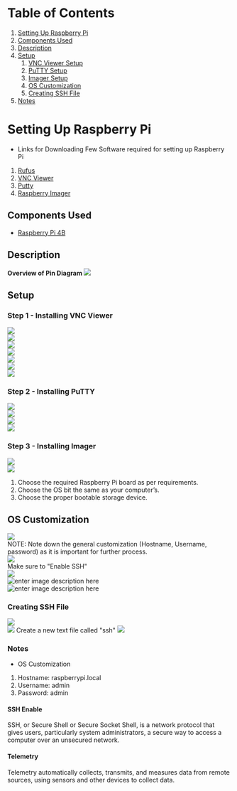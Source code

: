 # Table of Contents

1. [Setting Up Raspberry Pi](#setting-up-raspberry-pi)
2. [Components Used](#components-used)
3. [Description](#description)
4. [Setup](#setup)
   1. [VNC Viewer Setup](#step-1---installing-vnc-viewer)
   2. [PuTTY Setup](#step-2---installing-putty)
   3. [Imager Setup](#step-3---installing-imager)
   4. [OS Customization](#os-customization)
   5. [Creating SSH File](#creating-ssh-file)
5. [Notes](#notes)

</details>

# Setting Up Raspberry Pi

- Links for Downloading Few Software required for setting up Raspberry Pi

1. [Rufus](https://rufus.ie/en/#google_vignette)
2. [VNC Viewer](https://www.realvnc.com/en/connect/download/combined/)
3. [Putty](https://www.chiark.greenend.org.uk/~sgtatham/putty/latest.html)
4. [Raspberry Imager](https://www.raspberrypi.com/software/)

## **Components Used**

- [Raspberry Pi 4B](https://www.raspberrypi.com/products/raspberry-pi-4-model-b/)

## Description

**Overview of Pin Diagram**
![](https://lh7-us.googleusercontent.com/GxUcjuIc7cna_f5zu6YPBiplcnbs60MwNlGVE9ud7A4mUIsfRdJnEZIjYBhm_y7UpKY9laor7EisOVhP9gmK5v_devnKkNVzQhvOalbLjnhgC32s6mlYfSZ-N1dMYORap4CpUuTVM8f02Jji4rgv9NU)

## Setup

### Step 1 - Installing VNC Viewer

![](https://lh7-us.googleusercontent.com/IRuqDlm4tdNWvnbNuwofFzjISJVurpskLP5iYkz7TChpR_L-dNAPJk3Yck_zLcl5RCpLoD7HvqxGd7_uQ06Aei1PYBL-jj78mT6fgUydxj9zZoHQeHWVC15tgGofi8OC3bEmLVA4soLSPrZ7Ca48cpw)<br/>
![](https://lh7-us.googleusercontent.com/iYS9JCBPJkc3EXJXWUtPEOkq-HPyXV99NJ6kUbZ5WKmmXq1jYSNbYN5HiD7xQ6eSlEshMMFHoyoLHukowaUJT6fIITurYc-JeasG5-wn9qY0FIAs3FxI5HOTtP9mEdQR72i8-P6ftBa_1C_ApP-Kn_E)<br/>
![](https://lh7-us.googleusercontent.com/PUzhIFmW27DI4eHZhZyUdyhV9YsnNeg3OhtTDkabGhHDn1-hrg-WGSI1vxGolRksVriG_wH5jhYwNlnM-EcvyMtm3Qvb4BYQqxju3vhIul9277X-V7y4KMnjCcoPmUQjJ_m8OkG22HaI16xWMYcSDDk)<br/>
![](https://lh7-us.googleusercontent.com/y1cPVq7BViP0Lwbn29pzXjFnPIkl3AOa4FYwEWB81Sjy_c09fjBjMx2QWBxrYSFhiqtyFkUk2pYNpC-CP81sztZCMLye9AO8pk-eYcHNiUijtz-kln3xnMuor0g9MCBHapM6-UgpQ-y1wTyb27E5yTo)<br/>
![](https://lh7-us.googleusercontent.com/l7aoZeP_L-UkuFyT6W1CHjKKANkPpRUc-SFbY_67D7uZI8OWgo6uyHotxHY1OYLaFhdqp7XRkQyofCpmLvoM2CxsE2uzrmT4r18wjCfM4PDf39ewN0xEajtqHD-UeusLq02h5EJLin_7-PtG_b__mco)<br/>
![](https://lh7-us.googleusercontent.com/pS9la1OEsDGsGRxnVp1Blc_YGwj2esi4sg8gGUtR6bTUJT_06xRTd5qoLNTPbkNXdwHteydE0OoXJmaiMLUtxdIFj70Z_IqxBmhSzyiS9o-kjw5QVS_AAMJ1Av39OFD_3zI6fRGvdJWlOHynEgi6gnQ)<br/>
![](https://lh7-us.googleusercontent.com/PCAuMfL8FMmLi0H1hX0HP6LA_1jvjhzpI0yXq1LZoKb5MB6vHvOCENoBdtNjpmGVj2k454zrMNvE0JF1u8z1UjghBqpZsWxY2C15CKqE6Oweb-LCa3CjA0FfH6GBABWJXM3svYNf1iq4d3wf7Dj9uEA)

### Step 2 - Installing PuTTY

![](https://lh7-us.googleusercontent.com/TQ6gl8vSRYJKGc8thOfdlmc6sEgy6UC_V7yejXMLammg9N9gWOAb2mLIwDbLiFMIRWmzUm0AZnkKTBPezw_tBDR8vGrbmF5VChEq00A9di9QiysP5bFR-LmcjTxGH-vJ1tlDehIBPH0P0Tt97jmjXPw)<br/>
![](https://lh7-us.googleusercontent.com/wxEZoKAW9k0NmsrcZfFmuosXFaldFXvz0VUdm4z0xuznTA94jfqAdVS3z-irbMjAepGgo8O_4AGhHpaaAS7OsmqR0ApS03d6HukzLtf7V4lXhCEX41maAfw3EP0tLAPYK_Y7cGXQ-pgwPahzn1i9vTE)<br/>
![](https://i.imgur.com/9mkAGSY.png)<br/>
![](https://i.imgur.com/Fwx9c1D.png)

### Step 3 - Installing Imager

![](https://i.imgur.com/ReHZchT.png)<br/>
![](https://i.imgur.com/aceYclp.png)

1. Choose the required Raspberry Pi board as per requirements.
2. Choose the OS bit the same as your computer’s.
3. Choose the proper bootable storage device.

## OS Customization

![](https://i.imgur.com/8M6YViU.png)<br/>
NOTE: Note down the general customization (Hostname, Username, password) as it is important for further process.<br/>
![](https://i.imgur.com/OV4df9H.png)<br/>
Make sure to "Enable SSH"<br/>
![](https://i.imgur.com/6aaC3U5.png)<br/>
![enter image description here](https://i.imgur.com/XLNZKwm.png)<br/>
![enter image description here](https://i.imgur.com/Fb1vxLA.png)

### Creating SSH File

![](https://lh7-us.googleusercontent.com/qY93gIsb5czrriG4tyKY_9zuOtDuHlMwWP65o1k9Z62e1A4TXFr4hzo1YwXYpsSaKqEbreSZXnRscZXx5_Rc0vORm-xWg1ClM81B0_1QcaXdBU-te90bNeMUta8kxP0WfgQ0dLmSXudQIicPr_UCMGQ)<br/>
![](https://lh7-us.googleusercontent.com/Q9wPjwZbQhGGKD3QgOi0KJ6idsK59dWIKWABmIuh4ZwDB-ikCB7gEgXaIRDEEiyTNHC_5ZV_7i6p_wofocUmCdxgzQn0ZcFCooshVFHJRw62XlZ1_Pu9FfaN6WNveejpSRm56HhbepF0z46NY-UtI5o)
Create a new text file called "ssh"
![](https://lh7-us.googleusercontent.com/c6lA15fNZamyUGrtLWpNNlSBGsM3lubaBzenTLDJwE6wCBiCTvgYGFlOjPDMwj6u311tt81i4QKuk5RusgeLp8ae-1BvWLI59vWuS9G_ydU1R3vLsobfT5n6shxXCBFtgh7Jbf0tgIEOsZ7RoeIqH58)

### Notes

- OS Customization

1. Hostname: raspberrypi.local
2. Username: admin
3. Password: admin

#### SSH Enable

SSH, or Secure Shell or Secure Socket Shell, is a network protocol that gives users, particularly system administrators, a secure way to access a computer over an unsecured network.

#### Telemetry

Telemetry automatically collects, transmits, and measures data from remote sources, using sensors and other devices to collect data.
